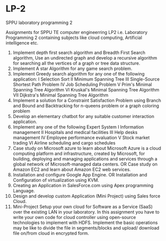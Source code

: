 # LP-2
SPPU laboratory programming 2 

Assignments for SPPU TE computer engineerring LP2 i.e. Laboratory Programming 2 containing subjects like cloud computing, Artificial intelligence etc.
1. Implement depth first search algorithm and Breadth First Search algorithm, Use an undirected graph and develop a recursive algorithm for searching all the vertices of a graph or tree data structure. 
2. Implement A star Algorithm for any game search problem. 
3. Implement Greedy search algorithm for any one of the following application: 
    I	Selection Sort 
    II	Minimum Spanning Tree 
    III	Single-Source Shortest Path Problem 
    IV	Job Scheduling Problem 
    V	Prim's Minimal Spanning Tree Algorithm 
    VI	Kruskal's Minimal Spanning Tree Algorithm 
    VII	Dijkstra's Minimal Spanning Tree Algorithm 
4. Implement a solution for a Constraint Satisfaction Problem using Branch and Bound and Backtracking for n-queens problem or a graph coloring problem 
5. Develop an elementary chatbot for any suitable customer interaction application. 
6. Implement any one of the following Expert System 
    I	Information management 
    II	Hospitals and medical facilities 
    III	Help desks management 
    IV	Employee performance evaluation 
    V	Stock market trading 
    VI	Airline scheduling and cargo schedules 
7.  Case study on Microsoft azure to learn about Microsoft Azure is a cloud computing platform and infrastructure, created by Microsoft, for building, deploying and managing applications and services through a global network of Microsoft-managed data centers. 
                                                           OR 
Case study on Amazon EC2 and learn about Amazon EC2 web services. 
8. Installation and configure Google App Engine. 
                                                           OR 
Installation and Configuration of virtualization using KVM. 
9. Creating an Application in SalesForce.com using Apex programming Language. 
10. Design and develop custom Application (Mini Project) using Sales force Cloud. 
11. Mini-Project 
    Setup your own cloud for Software as a Service (SaaS) over the existing LAN in your laboratory. In this assignment you have to write your own code for cloud controller using open-source technologies to implement with HDFS. Implement the basic operations may be like to divide the file in segments/blocks and upload/ download file on/from cloud in encrypted form. 


